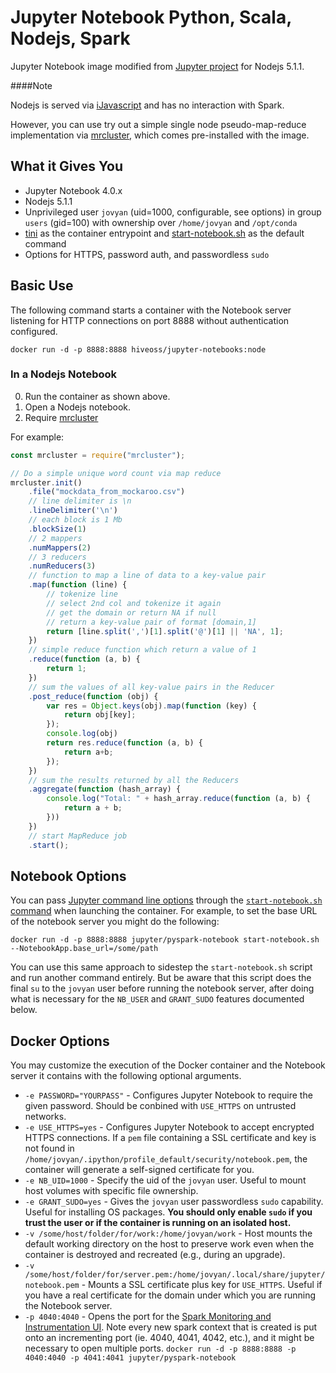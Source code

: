 # Jupyter Notebook Python, Scala, Nodejs, Spark

Jupyter Notebook image modified from [Jupyter project](https://github.com/jupyter/docker-stacks) for Nodejs 5.1.1.

####Note

Nodejs is served via [iJavascript](https://www.npmjs.com/package/ijavascript) and has no interaction with Spark. 

However, you can use try out a simple single node pseudo-map-reduce implementation via [mrcluster](https://www.npmjs.com/package/mrcluster), which comes pre-installed with the image.

## What it Gives You

* Jupyter Notebook 4.0.x
* Nodejs 5.1.1
* Unprivileged user `jovyan` (uid=1000, configurable, see options) in group `users` (gid=100) with ownership over `/home/jovyan` and `/opt/conda`
* [tini](https://github.com/krallin/tini) as the container entrypoint and [start-notebook.sh](../minimal-notebook/start-notebook.sh) as the default command
* Options for HTTPS, password auth, and passwordless `sudo`


## Basic Use

The following command starts a container with the Notebook server listening for HTTP connections on port 8888 without authentication configured.

```
docker run -d -p 8888:8888 hiveoss/jupyter-notebooks:node
```

### In a Nodejs Notebook

0. Run the container as shown above.
1. Open a Nodejs notebook.
2. Require [mrcluster](https://www.npmjs.com/package/mrcluster)

For example:

```javascript
const mrcluster = require("mrcluster");

// Do a simple unique word count via map reduce
mrcluster.init()
    .file("mockdata_from_mockaroo.csv")	
	// line delimiter is \n 
    .lineDelimiter('\n')
	// each block is 1 Mb 
	.blockSize(1)	
	// 2 mappers 
	.numMappers(2)
	// 3 reducers 
    .numReducers(3)	
	// function to map a line of data to a key-value pair 
    .map(function (line) {
		// tokenize line 
		// select 2nd col and tokenize it again 
		// get the domain or return NA if null 
		// return a key-value pair of format [domain,1] 
        return [line.split(',')[1].split('@')[1] || 'NA', 1];
    })
	// simple reduce function which return a value of 1 
    .reduce(function (a, b) {
        return 1;
    })
	// sum the values of all key-value pairs in the Reducer 
    .post_reduce(function (obj) {
        var res = Object.keys(obj).map(function (key) {
            return obj[key];
        });
		console.log(obj)
        return res.reduce(function (a, b) {
            return a+b;
        });
    })
	// sum the results returned by all the Reducers 
    .aggregate(function (hash_array) {
        console.log("Total: " + hash_array.reduce(function (a, b) {
            return a + b;
        }))
    })
	// start MapReduce job 
    .start();
```

## Notebook Options

You can pass [Jupyter command line options](http://jupyter.readthedocs.org/en/latest/config.html#command-line-arguments) through the [`start-notebook.sh` command](https://github.com/jupyter/docker-stacks/blob/master/minimal-notebook/start-notebook.sh#L15) when launching the container. For example, to set the base URL of the notebook server you might do the following:

```
docker run -d -p 8888:8888 jupyter/pyspark-notebook start-notebook.sh --NotebookApp.base_url=/some/path
```

You can use this same approach to sidestep the `start-notebook.sh` script and run another command entirely. But be aware that this script does the final `su` to the `jovyan` user before running the notebook server, after doing what is necessary for the `NB_USER` and `GRANT_SUDO` features documented below.

## Docker Options

You may customize the execution of the Docker container and the Notebook server it contains with the following optional arguments.

* `-e PASSWORD="YOURPASS"` - Configures Jupyter Notebook to require the given password. Should be conbined with `USE_HTTPS` on untrusted networks.
* `-e USE_HTTPS=yes` - Configures Jupyter Notebook to accept encrypted HTTPS connections. If a `pem` file containing a SSL certificate and key is not found in `/home/jovyan/.ipython/profile_default/security/notebook.pem`, the container will generate a self-signed certificate for you.
* `-e NB_UID=1000` - Specify the uid of the `jovyan` user. Useful to mount host volumes with specific file ownership.
* `-e GRANT_SUDO=yes` - Gives the `jovyan` user passwordless `sudo` capability. Useful for installing OS packages. **You should only enable `sudo` if you trust the user or if the container is running on an isolated host.**
* `-v /some/host/folder/for/work:/home/jovyan/work` - Host mounts the default working directory on the host to preserve work even when the container is destroyed and recreated (e.g., during an upgrade).
* `-v /some/host/folder/for/server.pem:/home/jovyan/.local/share/jupyter/notebook.pem` - Mounts a SSL certificate plus key for `USE_HTTPS`. Useful if you have a real certificate for the domain under which you are running the Notebook server.
* `-p 4040:4040` - Opens the port for the [Spark Monitoring and Instrumentation UI](http://spark.apache.org/docs/latest/monitoring.html). Note every new spark context that is created is put onto an incrementing port (ie. 4040, 4041, 4042, etc.), and it might be necessary to open multiple ports. `docker run -d -p 8888:8888 -p 4040:4040 -p 4041:4041 jupyter/pyspark-notebook`


